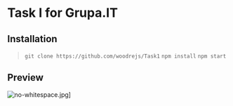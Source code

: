 # Task I for Grupa.IT

## Installation

> `git clone https://github.com/woodrejs/Task1`
> `npm install`
> `npm start`

## Preview

![no-whitespace.jpg](https://i.postimg.cc/ydhs22P2/I.jpg)]
